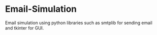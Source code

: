 # Email-Simulation
Email simulation using python libraries such as smtplib for sending email and tkinter for GUI.
